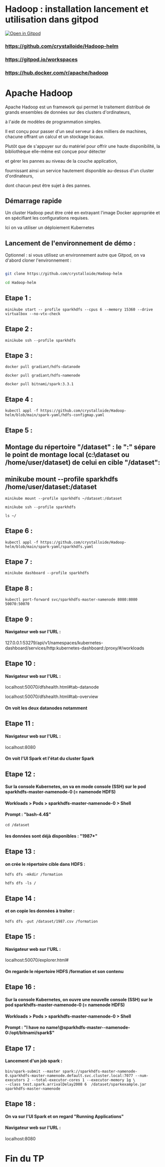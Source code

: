 # Hadoop : installation lancement et utilisation dans gitpod


[![Open in Gitpod](https://gitpod.io/button/open-in-gitpod.svg)](https://gitpod.io/#https://github.com/crystalloide/Hadoop-helm)

### https://github.com/crystalloide/Hadoop-helm

### https://gitpod.io/workspaces

### https://hub.docker.com/r/apache/hadoop


# Apache Hadoop

Apache Hadoop est un framework qui permet le traitement distribué de grands ensembles de données sur des clusters d'ordinateurs,

à l'aide de modèles de programmation simples. 

Il est conçu pour passer d'un seul serveur à des milliers de machines, chacune offrant un calcul et un stockage locaux. 

Plutôt que de s'appuyer sur du matériel pour offrir une haute disponibilité, la bibliothèque elle-même est conçue pour détecter 

et gérer les pannes au niveau de la couche application, 

fournissant ainsi un service hautement disponible au-dessus d'un cluster d'ordinateurs, 

dont chacun peut être sujet à des pannes.

## Démarrage rapide

Un cluster Hadoop peut être créé en extrayant l'image Docker appropriée et en spécifiant les configurations requises.

Ici on va utiliser un déploiement Kubernetes 


## Lancement de l'environnement de démo : 

Optionnel : si vous utilisez un environnement autre que Gitpod, on va d'abord cloner l'environnement : 

```bash

git clone https://github.com/crystalloide/Hadoop-helm

cd Hadoop-helm

```


## Etape 1 :

    minikube start -- profile sparkhdfs --cpus 6 --memory 15360 --drive virtualbox --no-vtx-check

## Etape 2 : 

    minikube ssh --profile sparkhdfs

## Etape 3 : 

    docker pull gradiant/hdfs-datanode 

    docker pull gradiant/hdfs-namenode

    docker pull bitnami/spark:3.3.1


## Etape 4 : 

    kubectl appl -f https://github.com/crystalloide/Hadoop-helm/blob/main/spark-yaml/hdfs-configmap.yaml

## Etape 5 : 

## Montage du répertoire "/dataset" :  le ":" sépare le point de montage local (c:\dataset ou /home/user/dataset) de celui en cible "/dataset":
## minikube mount --profile sparkhdfs /home/user/dataset:/dataset
    minikube mount --profile sparkhdfs ~/dataset:/dataset

    minikube ssh --profile sparkhdfs
    
    ls ~/


## Etape 6 : 

    kubectl appl -f https://github.com/crystalloide/Hadoop-helm/blob/main/spark-yaml/sparkhdfs.yaml

## Etape 7 : 

    minikube dashboard --profile sparkhdfs
    
## Etape 8 : 

    kubectl port-forward svc/sparkhdfs-master-namenode 8080:8080 50070:50070


## Etape 9 : 

#### Navigateur web sur l'URL : 

127.0.0.1:53279/api/v1/namespaces/kubernetes-dashboard/services/http:kubernetes-dashboard:/proxy/#/workloads


## Etape 10 :

#### Navigateur web sur l'URL : 

localhost:50070/dfshealth.html#tab-datanode

localhost:50070/dfshealth.html#tab-overview

#### On voit les deux datanodes notamment


## Etape 11 :

#### Navigateur web sur l'URL : 

localhost:8080

#### On voit l'UI Spark et l'état du cluster Spark

## Etape 12 :

#### Sur la console Kubernetes, on va en mode console (SSH) sur le pod sparkhdfs-master-namenode-0  (= namenode HDFS)

#### Workloads > Pods > sparkhdfs-master-namenode-0 > Shell 

#### Prompt : "bash-4.4$" 

    cd /dataset

#### les données sont déjà disponibles : "1987*"

## Etape 13 :

#### on crée le répertoire cible dans HDFS : 

    hdfs dfs -mkdir /formation 

    hdfs dfs -ls /

## Etape 14 :

#### et on copie les données à traiter : 

    hdfs dfs -put /dataset/1987.csv /formation 

## Etape 15 :

#### Navigateur web sur l'URL : 
localhost:50070/explorer.html#

#### On regarde le répertoire HDFS /formation et son contenu


## Etape 16 :

#### Sur la console Kubernetes, on ouvre une nouvelle console (SSH) sur le pod sparkhdfs-master-namenode-0  (= namenode HDFS)

#### Workloads > Pods > sparkhdfs-master-namenode-0 > Shell 

#### Prompt : "I have no name!@sparkhdfs-master--namenode-0:/opt/bitnami/spark$" 


## Etape 17 :

#### Lancement d'un job spark : 

    bin/spark-submit --master spark://sparkhdfs-master-namenode-0.sparkhdfs-master-namenode.default.svc.cluster.local:7077 --num-executors 2 --total-executor-cores 1 --executor-memory 1g \
    --class test.spark.arrivalDelay2008 6  /dataset/sparkexample.jar sparkhdfs-master-namenode


## Etape 18 :

#### On va sur l'UI Spark et on regard "Running Applications"

#### Navigateur web sur l'URL : 

localhost:8080



# Fin du TP
